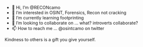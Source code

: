- 👋 Hi, I’m @RECONcamo
- 👀 I’m interested in OSINT, Forensics, Recon not cracking
- 🌱 I’m currently learning footprinting 
- 💞️ I’m looking to collaborate on ... what? introverts collaborate?
- 📫 How to reach me ... @osintcamo on twitter

Kindness to others is a gift you give yourself.
<!---
RECONcamo/RECONcamo is a ✨ special ✨ repository because its `README.md` (this file) appears on your GitHub profile.
You can click the Preview link to take a look at your changes.
--->
